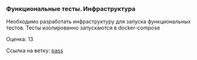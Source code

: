 ### Функциональные тесты. Инфраструктура

Необходимо разработать инфраструктуру для запуска функциональных тестов. Тесты изолированно запускаются в docker-compose 

Оценка: 13

Ссылка на ветку: [pass](https://github.com/elina-chertova/movies_async_api/tree/feature/tests_template)
